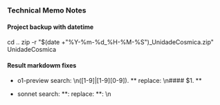 
### Technical Memo Notes

#### Project backup with datetime
cd ..
zip -r "$(date +"%Y-%m-%d_%H-%M-%S")_UnidadeCosmica.zip" UnidadeCosmica

#### Result markdowm fixes

* o1-preview 
search: \n([1-9]|[1-9][0-9])\. \*\*
replace: \n#### $1. **

* sonnet
search: \*\*: 
replace: **: \n

